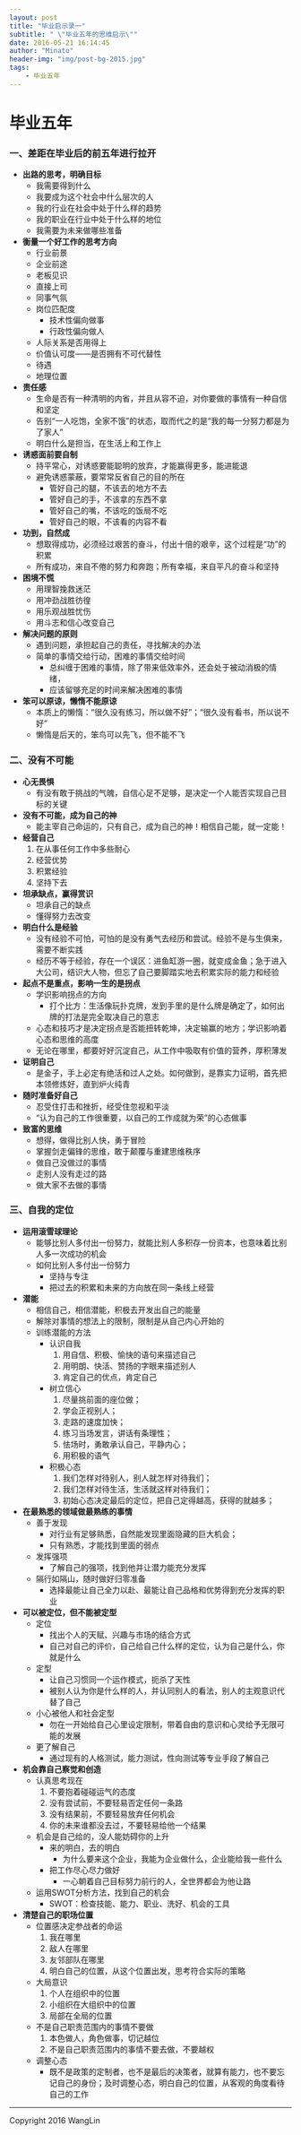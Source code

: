 ```yaml
---
layout: post
title: "毕业启示录一"
subtitle: " \"毕业五年的思维启示\""
date: 2016-05-21 16:14:45
author: "Minato"
header-img: "img/post-bg-2015.jpg"
tags:
    - 毕业五年
---
```


# 毕业五年

### 一、差距在毕业后的前五年进行拉开

* **出路的思考，明确目标**
    * 我需要得到什么
    * 我要成为这个社会中什么层次的人
    * 我的行业在社会中处于什么样的趋势
    * 我的职业在行业中处于什么样的地位
    * 我需要为未来做哪些准备
* **衡量一个好工作的思考方向**
    * 行业前景
    * 企业前途
    * 老板见识
    * 直接上司
    * 同事气氛
    * 岗位匹配度
        * 技术性偏向做事
        * 行政性偏向做人
    * 人际关系是否用得上
    * 价值认可度——是否拥有不可代替性
    * 待遇
    * 地理位置
* **责任感**
    * 生命是否有一种清明的内省，并且从容不迫，对你要做的事情有一种自信和坚定
    * 告别“一人吃饱，全家不饿”的状态，取而代之的是“我的每一分努力都是为了家人”
    * 明白什么是担当，在生活上和工作上
* **诱惑面前要自制**
    * 持平常心，对诱惑要能聪明的放弃，才能赢得更多，能进能退
    * 避免诱惑蒙蔽，要常常反省自己的目的所在
        * 管好自己的腿，不该去的地方不去
        * 管好自己的手，不该拿的东西不拿
        * 管好自己的嘴，不该吃的饭局不吃
        * 管好自己的眼，不该看的内容不看
* **功到，自然成**
    * 想取得成功，必须经过艰苦的奋斗，付出十倍的艰辛，这个过程是“功”的积累
    * 所有成功，来自不倦的努力和奔跑；所有幸福，来自平凡的奋斗和坚持
* **困境不慌**
    * 用理智挽救迷茫
    * 用冲劲战胜彷徨
    * 用乐观战胜忧伤
    * 用斗志和信心改变自己
* **解决问题的原则**
    * 遇到问题，承担起自己的责任，寻找解决的办法
    * 简单的事情交给行动，困难的事情交给时间
        * 总纠缠于困难的事情，除了带来低效率外，还会处于被动消极的情绪，
        * 应该留够充足的时间来解决困难的事情
* **笨可以原谅，懒惰不能原谅**
    * 本质上的懒惰：“很久没有练习，所以做不好”；“很久没有看书，所以说不好”
    * 懒惰是后天的，笨鸟可以先飞，但不能不飞
    

### 二、没有不可能

* **心无畏惧**
    * 有没有敢于挑战的气魄，自信心足不足够，是决定一个人能否实现自己目标的关键
* **没有不可能，成为自己的神**
    * 能主宰自己命运的，只有自己，成为自己的神！相信自己能，就一定能！
* **经营自己**
    1. 在从事任何工作中多些耐心
    2. 经营优势
    3. 积累经验
    4. 坚持下去
* **坦承缺点，赢得赏识**
    * 坦承自己的缺点
    * 懂得努力去改变
* **明白什么是经验**
    * 没有经验不可怕，可怕的是没有勇气去经历和尝试。经验不是与生俱来，需要不断实践
    * 经历不等于经验，存在一个误区：进鱼缸游一圈，就变成金鱼；急于进入大公司，结识大人物，但忘了自己要脚踏实地去积累实际的能力和经验
* **起点不是重点，影响一生的是拐点**
    * 学识影响拐点的方向
        * 打个比方：生活像玩扑克牌，发到手里的是什么牌是确定了，如何出牌的打法是完全取决自己的意志
    * 心态和技巧才是决定拐点是否能扭转乾坤，决定输赢的地方；学识影响着心态和思维的高度
    * 无论在哪里，都要好好沉淀自己，从工作中吸取有价值的营养，厚积薄发
* **证明自己**
    * 是金子，手上必定有绝活和过人之处。如何做到，是靠实力证明，首先把本领修炼好，直到炉火纯青
* **随时准备好自己**
    * 忍受住打击和挫折，经受住忽视和平淡
    * “认为自己的工作很重要，以自己的工作成就为荣”的心态做事
* **致富的思维**
    * 想得，做得比别人快，勇于冒险
    * 掌握剑走偏锋的思维，敢于颠覆与重建思维秩序
    * 做自己没做过的事情
    * 走别人没有走过的路
    * 做大家不去做的事情


### 三、自我的定位
* **运用滚雪球理论**
    * 能够比别人多付出一份努力，就能比别人多积存一份资本，也意味着比别人多一次成功的机会
    * 如何比别人多付出一份努力
        * 坚持与专注
        * 把过去的积累和未来的方向放在同一条线上经营
* **潜能**
    * 相信自己，相信潜能，积极去开发出自己的能量
    * 解除对事情的想法上的限制，限制是从自己内心开始的
    * 训练潜能的方法
        * 认识自我
            1. 用自信、积极、愉快的语句来描述自己
            2. 用明朗、快活、赞扬的字眼来描述别人
            3. 肯定自己的优点，肯定自己
        * 树立信心
            1. 尽量挑前面的座位做；
            2. 学会正视别人；
            3. 走路的速度加快；
            4. 练习当场发言，讲话有条理性；
            5. 怯场时，勇敢承认自己，平静内心；
            6. 用积极的语气
        * 积极心态
            1. 我们怎样对待别人，别人就怎样对待我们；
            2. 我们怎样对待生活，生活就这样对待我们；
            3. 初始心态决定最后的定位，把自己定得越高，获得的就越多；
* **在最熟悉的领域做最熟练的事情**
    * 善于发现
        * 对行业有足够熟悉，自然能发现里面隐藏的巨大机会；
        * 只有熟悉，才能找到里面的弱点
    * 发挥强项
        * 了解自己的强项，找到他并让潜力能充分发挥
    * 隔行如隔山，随时做好归零准备
        * 选择最能让自己全力以赴、最能让自己品格和优势得到充分发挥的职业
* **可以被定位，但不能被定型**
    * 定位
        * 找出个人的天赋、兴趣与市场的结合方式
        * 自己对自己的评价，自己给自己什么样的定位，认为自己是什么，你就是什么
    * 定型
        * 让自己习惯同一个运作模式，扼杀了天性
        * 被别人认为你是什么样的人，并认同别人的看法，别人的主观意识代替了自己
    * 小心被他人和社会定型
        * 勿在一开始给自己心里设定限制，带着自由的意识和心灵给予无限可能的发展
    * 更了解自己
        * 通过现有的人格测试，能力测试，性向测试等专业手段了解自己
* **机会靠自己察觉和创造**
    * 认真思考现在
        1. 不要抱着碰碰运气的态度
        2. 没有尝试前，不要轻易否定任何一条路
        3. 没有结果前，不要轻易放弃任何机会
        4. 你的未来谁都没去过，不要轻易给他一个结果
    * 机会是自己给的，没人能妨碍你的上升
        * 来的明白，去的明白
            * 为什么要来这个企业，我能为企业做什么，企业能给我一些什么
        * 把工作尽心尽力做好
            * 一心朝着自己目标努力前行的人，全世界都会为他让路
    * 运用SWOT分析方法，找到自己的机会
        * SWOT：检查技能、能力、职业、洗好、机会的工具
* **清楚自己的职场位置**
    * 位置感决定参战者的命运
        1. 我在哪里
        2. 敌人在哪里
        3. 友邻部队在哪里
        4. 明白自己的位置，从这个位置出发，思考符合实际的策略
    * 大局意识
        1. 个人在组织中的位置
        2. 小组织在大组织中的位置
        3. 局部在全局的位置
    * 不是自己职责范围内的事情不要做
        1. 本色做人，角色做事，切记越位
        2. 不是自己职责范围内的事情不要去做，不要越权
    * 调整心态
        * 既不是政策的定制者，也不是最后的决策者，就算有能力，也不要忘记自己的身份；及时调整心态，明白自己的位置，从客观的角度看待自己的工作



------

Copyright 2016 WangLin

